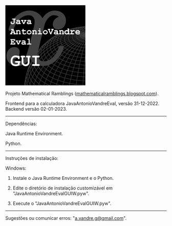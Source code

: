 <img src="https://github.com/antoniovandre2/JavaAntonioVandreEvalGUI/blob/main/JavaAntonioVandreEvalGUI%20-%20Logo%20-%20400p.png?raw=true" width="250"/>

Projeto Mathematical Ramblings (<a href="https:\\mathematicalramblings.blogspot.com" target="_blank">mathematicalramblings.blogspot.com</a>).

Frontend para a calculadora JavaAntonioVandreEval, versão 31-12-2022. Backend versão 02-01-2023.
_____

Dependências:

Java Runtime Environment.

Python.
_____

Instruções de instalação:

Windows:

1. Instale o Java Runtime Environment e o Python.

2. Edite o diretório de instalação customizável em "JavaAntonioVandreEvalGUIW.pyw".

3. Execute o "JavaAntonioVandreEvalGUIW.pyw".
_____

Sugestões ou comunicar erros: "a.vandre.g@gmail.com".
